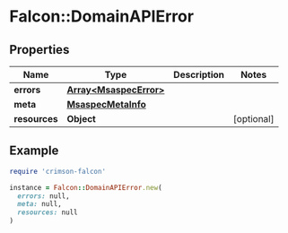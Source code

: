 # Falcon::DomainAPIError

## Properties

| Name | Type | Description | Notes |
| ---- | ---- | ----------- | ----- |
| **errors** | [**Array&lt;MsaspecError&gt;**](MsaspecError.md) |  |  |
| **meta** | [**MsaspecMetaInfo**](MsaspecMetaInfo.md) |  |  |
| **resources** | **Object** |  | [optional] |

## Example

```ruby
require 'crimson-falcon'

instance = Falcon::DomainAPIError.new(
  errors: null,
  meta: null,
  resources: null
)
```

